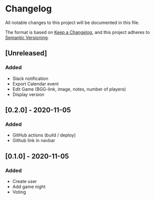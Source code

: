 # Changelog
All notable changes to this project will be documented in this file.

The format is based on [Keep a Changelog](https://keepachangelog.com/en/1.0.0/),
and this project adheres to [Semantic Versioning](https://semver.org/spec/v2.0.0.html).

## [Unreleased]
### Added
* Slack notification
* Export Calendar event
* Edit Game (BGG-link, image, notes, number of players)
* Display version

## [0.2.0] - 2020-11-05
### Added
* GitHub actions (build / deploy)
* Github link in navbar

## [0.1.0] - 2020-11-05
### Added
* Create user
* Add game night
* Voting